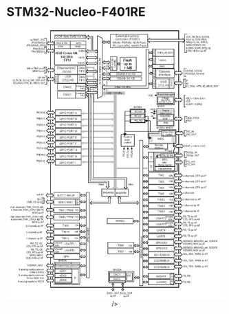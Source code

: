 # STM32-Nucleo-F401RE
<!-- 

## Install System Workbench for [STM32](https://www.youtube.com/watch?v=kOvkFgpfI8Q)
## Install [STM32CubeMX](https://www.youtube.com/watch?v=FGneBNKR93k)
## Solution for [gksu](https://askubuntu.com/questions/1030054/how-to-install-an-application-that-requires-gksu-package-on-ubuntu-18-04) on ubuntu 18.04 LTS
```shell
wget http://mirrors.kernel.org/ubuntu/pool/main/libg/libgtop2/libgtop-2.0-10_2.32.0-1_amd64.deb
sudo apt install ./libgtop-2.0-10_2.32.0-1_amd64.deb

wget https://mirrors.edge.kernel.org/ubuntu/pool/universe/libg/libgksu/libgksu2-0_2.0.13~pre1-6ubuntu8_amd64.deb
sudo apt install ./libgksu2-0_2.0.13~pre1-6ubuntu8_amd64.deb

wget http://mirrors.kernel.org/ubuntu/pool/universe/g/gksu/gksu_2.0.2-9ubuntu1_amd64.deb
sudo apt install ./gksu_2.0.2-9ubuntu1_amd64.deb
```  
**Test** `gksu`

```shell
gksu-properties # check that it has "Authentication mode" to "sudo"
gksu date
gksudo date
```  
## Make desktop app for STM32CubeMX
Save to ```~/.local/share/applications/stm32cubemx.desktop```  
```shell
[Desktop Entry]
Name=STM32CubeMX
GenericName=STM32CubeMX
Comment=Graphical tool for configuration of STM32 Microcontrollers
Exec=/home/mohamedlassine/STM32CubeMX/STM32CubeMX
Terminal=false
X-MultipleArgs=false
Type=Application
Icon=/home/mohamedlassine/.local/share/applications/icons/stm32cubemx.png
StartupWMClass=STM32CubeMX
StartupNotify=true
```  
for [more](https://help.ubuntu.com/community/UnityLaunchersAndDesktopFiles#:~:text=Unity%20Launchers%20are%20actually%20files,access%20from%20the%20Unity%20Launcher.)

-->

<p align=Center>
    <img src="block_diagram.png" alt=" STM32-Nucleo-F401RE Block Diagram" title="STM32-Nucleo-F401RE Block Diagram">/>
</p>
